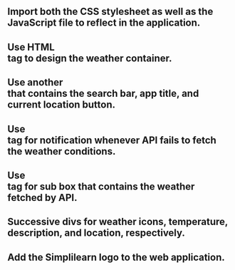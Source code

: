 ## Import both the CSS stylesheet as well as the JavaScript file to reflect in the application.
## Use HTML <div> tag to design the weather container.
## Use another <div> that contains the search bar, app title, and current location button.
## Use <div> tag for notification whenever API fails to fetch the weather conditions.
## Use <div> tag for sub box that contains the weather fetched by API.
## Successive divs for weather icons, temperature, description, and location, respectively.
## Add the Simplilearn logo to the web application.